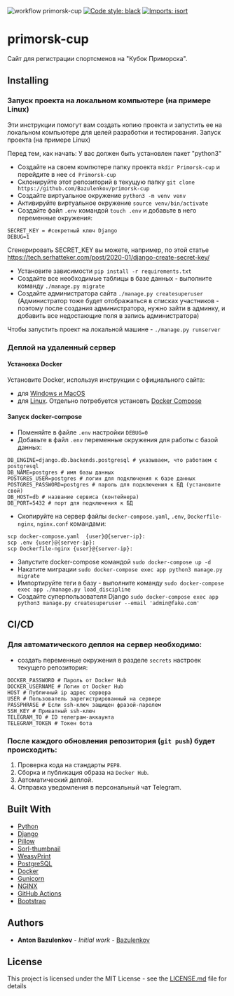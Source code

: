 ![workflow primorsk-cup](https://github.com/Bazulenkov/primorsk-cup/workflows/primorsk-cup%20CI%2fCD/badge.svg)
[![Code style: black](https://img.shields.io/badge/code%20style-black-000000.svg)](https://github.com/psf/black)
[![Imports: isort](https://img.shields.io/badge/%20imports-isort-%231674b1?style=flat&labelColor=ef8336)](https://pycqa.github.io/isort/)

# primorsk-cup

Сайт для регистрации спортсменов на "Кубок Приморска".

## Installing

### Запуск проекта на локальном компьютере (на примере Linux)

Эти инструкции помогут вам создать копию проекта и запустить ее на локальном компьютере для целей разработки и тестирования.
Запуск проекта (на примере Linux)

Перед тем, как начать: У вас должен быть установлен пакет "python3"

- Создайте на своем компютере папку проекта `mkdir Primorsk-cup` и перейдите в нее `cd Primorsk-cup`
- Склонируйте этот репозиторий в текущую папку `git clone https://github.com/Bazulenkov/primorsk-cup`
- Создайте виртуальное окружение `python3 -m venv venv`
- Активируйте виртуальное окружение `source venv/bin/activate`
- Создайте файл `.env` командой `touch .env` и добавьте в него переменные окружения:
```
SECRET_KEY = #секретный ключ Django
DEBUG=1
```
Сгенерировать SECRET_KEY вы можете, например, по этой статье https://tech.serhatteker.com/post/2020-01/django-create-secret-key/
- Установите зависимости `pip install -r requirements.txt`
- Создайте все необходимые таблицы в базе данных - выполните команду `./manage.py migrate`   
- Создайте администратора сайта `./manage.py createsuperuser` (Администратор тоже будет отображаться в списках участников - поэтому после создания администратора, нужно зайти в админку, и добавить все недостающие поля в запись администратора) 

Чтобы запустить проект на локальной машине - `./manage.py runserver`

### Деплой на удаленный сервер

#### Установка Docker
Установите Docker, используя инструкции с официального сайта:
- для [Windows и MacOS](https://www.docker.com/products/docker-desktop) 
- для [Linux](https://docs.docker.com/engine/install/ubuntu/). Отдельно потребуется установть [Docker Compose](https://docs.docker.com/compose/install/)

#### Запуск docker-compose
- Поменяйте в файле `.env` настройки `DEBUG=0`
- Добавьте в файл `.env` переменные окружения для работы с базой данных:
```
DB_ENGINE=django.db.backends.postgresql # указываем, что работаем с postgresql
DB_NAME=postgres # имя базы данных
POSTGRES_USER=postgres # логин для подключения к базе данных
POSTGRES_PASSWORD=postgres # пароль для подключения к БД (установите свой)
DB_HOST=db # название сервиса (контейнера)
DB_PORT=5432 # порт для подключения к БД 
```
- Скопируйте на сервер файлы `docker-compose.yaml`, `.env`, `Dockerfile-nginx`, `nginx.conf` командами:
```
scp docker-compose.yaml  {user}@{server-ip}:
scp .env {user}@{server-ip}:
scp Dockerfile-nginx {user}@{server-ip}:

```
- Запустите docker-compose командой `sudo docker-compose up -d` 
- Накатите миграции `sudo docker-compose exec app python3 manage.py migrate`
- Импортируйте теги в базу - выполните команду `sudo docker-compose exec app ./manage.py load_discipline`
- Создайте суперпользователя Django `sudo docker-compose exec app python3 manage.py createsuperuser --email 'admin@fake.com'`

## CI/CD
### Для автоматического деплоя на сервер необходимо:
- создать переменные окружения в разделе `secrets` настроек текущего репозитория:
```
DOCKER_PASSWORD # Пароль от Docker Hub
DOCKER_USERNAME # Логин от Docker Hub
HOST # Публичный ip адрес сервера
USER # Пользователь зарегистрированный на сервере
PASSPHRASE # Если ssh-ключ защищен фразой-паролем
SSH_KEY # Приватный ssh-ключ
TELEGRAM_TO # ID телеграм-аккаунта
TELEGRAM_TOKEN # Токен бота
```

### После каждого обновления репозитория (`git push`) будет происходить:
1. Проверка кода на стандарты `PEP8`.
2. Сборка и публикация образа на `Docker Hub`.
3. Автоматический деплой.
4. Отправка уведомления в персональный чат Telegram.

## Built With
- [Python](https://www.python.org/)
- [Django](https://www.djangoproject.com/)
- [Pillow](https://pypi.org/project/Pillow/)
- [Sorl-thumbnail](https://pypi.org/project/sorl-thumbnail/)
- [WeasyPrint](https://weasyprint.org/) 
- [PostgreSQL](https://www.postgresql.org/)
- [Docker](https://www.docker.com/)
- [Gunicorn](https://gunicorn.org/)
- [NGINX](https://nginx.org)
- [GitHub Actions](https://github.com/features/actions)
- [Bootstrap](https://getbootstrap.com/)

## Authors

* **Anton Bazulenkov** - *Initial work* - [Bazulenkov](https://github.com/Bazulenkov)

## License

This project is licensed under the MIT License - see the [LICENSE.md](LICENSE.md) file for details